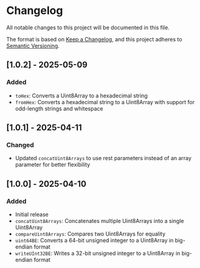 # Changelog

All notable changes to this project will be documented in this file.

The format is based on [Keep a Changelog](https://keepachangelog.com/en/1.0.0/),
and this project adheres to [Semantic Versioning](https://semver.org/spec/v2.0.0.html).

## [1.0.2] - 2025-05-09

### Added

- `toHex`: Converts a Uint8Array to a hexadecimal string
- `fromHex`: Converts a hexadecimal string to a Uint8Array with support for odd-length strings and whitespace

## [1.0.1] - 2025-04-11

### Changed

- Updated `concatUint8Arrays` to use rest parameters instead of an array parameter for better flexibility

## [1.0.0] - 2025-04-10

### Added

- Initial release
- `concatUint8Arrays`: Concatenates multiple Uint8Arrays into a single Uint8Array
- `compareUint8Arrays`: Compares two Uint8Arrays for equality
- `uint64BE`: Converts a 64-bit unsigned integer to a Uint8Array in big-endian format
- `writeUInt32BE`: Writes a 32-bit unsigned integer to a Uint8Array in big-endian format
